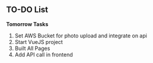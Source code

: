 ## TO-DO List

**Tomorrow Tasks**
1. Set AWS Bucket for photo upload and integrate on api
2. Start VueJS project
3. Built All Pages
4. Add API call in frontend
